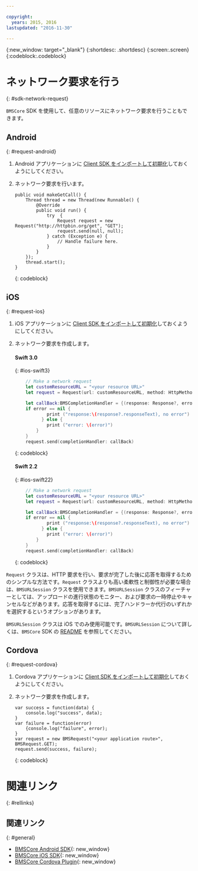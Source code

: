 ```yaml
---

copyright:
  years: 2015, 2016
lastupdated: "2016-11-30"

---
```

{:new_window: target="_blank"}
{:shortdesc: .shortdesc}
{:screen:.screen}
{:codeblock:.codeblock}

# ネットワーク要求を行う
{: #sdk-network-request}

`BMSCore` SDK を使用して、任意のリソースにネットワーク要求を行うこともできます。

## Android
{: #request-android}

1. Android アプリケーションに [Client SDK をインポートして初期化](/docs/mobile/sdk_BMSClient.html#init-BMSClient-android)しておくようにしてください。 
	
2. ネットワーク要求を行います。

	```
	public void makeGetCall() {
		Thread thread = new Thread(new Runnable() {
			@Override
			public void run() {
				try  {
					Request request = new Request("http://httpbin.org/get", "GET");
					request.send(null, null);
				} catch (Exception e) {
					// Handle failure here.
				}
			}
		});
		thread.start();
	}
	```
	{: codeblock}

## iOS
{: #request-ios}

1. iOS アプリケーションに [Client SDK をインポートして初期化](/docs/mobile/sdk_BMSClient.html#init-BMSClient-ios)しておくようにしてください。

2. ネットワーク要求を作成します。

	#### Swift 3.0
	{: #ios-swift3}
	
	```Swift
	 	// Make a network request
		let customResourceURL = "<your resource URL>"
		let request = Request(url: customResourceURL, method: HttpMethod.GET)
	
		let callBack:BMSCompletionHandler = {(response: Response?, error: Error?) in
	   	if error == nil {
	       	    print ("response:\(response?.responseText), no error")
	    	  } else {
	       	    print ("error: \(error)")
	    	}
		}
		request.send(completionHandler: callBack)
	```
	{: codeblock}
 
	#### Swift 2.2
	{: #ios-swift22}
	
	```Swift
	 	// Make a network request
		let customResourceURL = "<your resource URL>"
		let request = Request(url: customResourceURL, method: HttpMethod.GET)
	
		let callBack:BMSCompletionHandler = {(response: Response?, error: NSError?) in
	   	if error == nil {
	       	    print ("response:\(response?.responseText), no error")
	    	  } else {
	       	    print ("error: \(error)")
	    	}
		}
		request.send(completionHandler: callBack)
	```
	{: codeblock}

`Request` クラスは、HTTP 要求を行い、要求が完了した後に応答を取得するためのシンプルな方法です。`Request` クラスよりも高い柔軟性と制御性が必要な場合は、`BMSURLSession` クラスを使用できます。`BMSURLSession` クラスのフィーチャーとしては、アップロードの進行状態のモニター、および要求の一時停止やキャンセルなどがあります。応答を取得するには、完了ハンドラーか代行のいずれかを選択するというオプションがあります。

`BMSURLSession` クラスは iOS でのみ使用可能です。`BMSURLSession` について詳しくは、`BMSCore` SDK の [README](https://github.com/ibm-bluemix-mobile-services/bms-clientsdk-swift-core) を参照してください。


## Cordova
{: #request-cordova}

1. Cordova アプリケーションに [Client SDK をインポートして初期化](/docs/mobile/sdk_BMSClient.html#init-BMSClient-cordova)しておくようにしてください。

2. ネットワーク要求を作成します。

	```
	var success = function(data) {
		console.log("success", data);
	}
	var failure = function(error)
		{console.log("failure", error);
	}
	var request = new BMSRequest("<your application route>", BMSRequest.GET);
	request.send(success, failure);
	```
	{: codeblock}


# 関連リンク
{: #rellinks}

## 関連リンク
{: #general}

* [BMSCore Android SDK](https://github.com/ibm-bluemix-mobile-services/bms-clientsdk-android-core){: new_window}
* [BMSCore iOS SDK](https://github.com/ibm-bluemix-mobile-services/bms-clientsdk-swift-core){: new_window}
* [BMSCore Cordova Plugin](https://github.com/ibm-bluemix-mobile-services/bms-clientsdk-cordova-plugin-core){: new_window}
